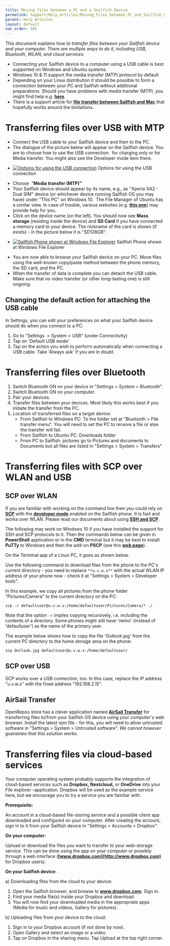 ```yaml
---
title: Moving files between a PC and a Sailfish Device
permalink: Support/Help_Articles/Moving_Files_between_PC_and_Sailfish_Device/
parent: Help Articles
layout: default
nav_order: 585
---
```



_This document explains how to transfer files between your Sailfish device and your computer. There are multiple ways to do it, including USB, Bluetooth, WLAN, and cloud services._

* Connecting your Sailfish device to a computer using a USB cable is best supported on Windows and Ubuntu systems.
* Windows 10 & 11 support the media transfer (MTP) protocol by default
* Depending on your Linux distribution it should be possible to form a connection between your PC and Sailfish without additional preparations. Should you have problems with media transfer (MTP), you might find help e.g. [**here**](https://askubuntu.com/questions/146529/how-to-connect-mtp-devices-via-usb).
* There is a support article for **[file transfer between Sailfish and Mac](/Support/Help_Articles/Moving_Files_between_Mac_and_Sailfish_Device/)** that hopefully works around the limitations.


# Transferring files over USB with MTP


* Connect the USB cable to your Sailfish device and then to the PC.
* The dialogue of the picture below will appear on the Sailfish device. You are to choose how to use the USB connection:   for charging only or for Media transfer. You might also see the Developer mode item there.

<div class="flex-images" markdown="1">

* <a href="USB_cable_connected.png" class="narrow-image"><img src="USB_cable_connected.png" alt="Options for using the USB connection"></a>
  <span class="md_figcaption">
    Options for using the USB connection
  </span>
</div>

* Choose  "**Media transfer (MTP)"**
* Your Sailfish device should appear by its name, e.g., as "Xperia XA2 - Dual SIM" device (or whichever device running Sailfish OS you may have) under "This PC" on Windows 10.  The File Manager of Ubuntu has a similar view. In case of trouble, various websites (e.g. **[this one](https://www.howtoforge.com/tutorial/how-to-connect-your-android-device-on-linux/)**) may provide help for you.
* Click on the device name (on the left). You should now see **Mass storage** (residing inside the device) and **SD Card** if you have connected a memory card to your device. The nickname of the card is shown (if exists) - in the picture below it is "SD128GB".

<div class="flex-images" markdown="1">

* <a href="Win10_File_Manager.png"><img src="Win10_File_Manager.png" alt="Sailfish Phone shown at Windows File Explorer"></a>
  <span class="md_figcaption">
    Sailfish Phone shown at Windows File Explorer
  </span>
</div>


* You are now able to browse your Sailfish device on your PC. Move files using the well-known copy/paste method between the phone memory, the SD card, and the PC.
* When the transfer of data is complete you can detach the USB cable. Make sure that no video transfer (or other long-lasting one) is still ongoing.

## Changing the default action for attaching the USB cable

In Settings, you can edit your preferences on what your Sailfish device should do when you connect to a PC:

1.  Go to "Settings  > System > USB" (under Connectivity)
2.  Tap on 'Default USB mode'
3.  Tap on the action you wish to perform automatically when connecting a USB cable. Take 'Always ask' if you are in doubt.

# Transferring files over Bluetooth


1.  Switch Bluetooth ON on your device in "Settings > System > Bluetooth".
2.  Switch Bluetooth ON on your computer.
3.  Pair your devices.
4.  Transfer files between your devices. Most likely this works best if you initiate the transfer from the PC.
5.  Location of transferred files on a target device:
    * From Sailfish to Windows PC: To the folder set at "Bluetooth > FIle transfer menu". You will need to set the PC to receive a file or else the transfer will fail.
    * From Sailfish to Ubuntu PC: Downloads folder
    * From PC to Sailfish: pictures go to Pictures and documents to Documents but all files are listed in "Settings > System > Transfers"

# Transferring files with SCP over WLAN and USB

## SCP over WLAN

If you are familiar with working on the command line then you could rely on **[SCP](https://en.wikipedia.org/wiki/Secure_copy)** with the **[developer mode](/Support/Help_Articles/Enabling_Developer_Mode/)** enabled on the Sailfish phone. It is fast and works over WLAN. Please read our documents about using **[SSH and SCP](/Support/Help_Articles/SSH_and_SCP/)**.

The following may work on Windows 10 if you have installed the support for SSH and SCP protocols to it. Then the commands below can be given in **PowerShell** application or in the **CMD** terminal but it may be best to install **PuTTy** to Windows and then the add-on **PSCP** (see this **[web page](https://www.ssh.com/ssh/putty/putty-manuals/0.68/Chapter5.html)**).

On the Terminal app of a Linux PC, it goes as shown below.

Use the following command to download files from the phone to the PC's current directory - you need to replace `**u.v.w.x**` with the actual WLAN IP address of your phone now - check it at "Settings > System > Developer tools".

In this example, we copy all pictures from the phone folder "Pictures/Camera" to the current directory on the PC:

```
scp -r defaultuser@u.v.w.x:/home/defaultuser/Pictures/Camera/* ./
```

Note that the option ```-r``` implies copying recursively, i.e. including the contents of a directory. Some phones might still have 'nemo' (instead of 'defaultuser') as the name of the primary user. 

The example below shows how to copy the file 'Outlook.jpg' from the current PC directory to the home storage area on the phone:

```
scp Outlook.jpg defaultuser@u.v.w.x:/home/defaultuser/
```

## SCP over USB

SCP works over a USB connection, too. In this case, replace the IP address "u.v.w.x" with the fixed address "192.168.2.15".

## AirSail Transfer

OpenRepos store has a clever application named [**AirSail Transfer**](https://openrepos.net/content/6uvnpr/airsail-transfer) for transferring files to/from your Sailfish OS device using your computer's web browser. Install the latest rpm file - for this, you will need to allow untrusted software in "Settings > System > Untrusted software". _We cannot however guarantee that this solution works_.

# Transferring files via cloud-based services

Your computer operating system probably supports the integration of cloud-based services such as **Dropbox, Nextcloud,** or **OneDrive** into your File explorer –application. Dropbox will be used as the example service here, but we encourage you to try a service you are familiar with.

**Prerequisite:**

An account in a cloud-based file-storing service and a possible client app downloaded and configured on your computer. After creating the account, sign in to it from your Sailfish device in "Settings > Accounts > Dropbox".

**On your computer:**

Upload or download the files you want to transfer to your web-storage service. This can be done using the app on your computer or possibly through a web interface (**[www.dropbox.com](http://www.dropbox.com)** for Dropbox users).

**On your Sailfish device:**

a) Downloading files from the cloud to your device:
1. Open the Sailfish browser, and browse to **www.dropbox.com**. Sign in.
2. Find your media file(s) inside your Dropbox and download.
3. You will now find your downloaded media in the appropriate apps (Media for music and videos, Gallery for pictures).

b) Uploading files from your device to the cloud:
1. Sign in to your Dropbox account (if not done by now).
2. Open Gallery and select an image or a video.
3. Tap on Dropbox in the sharing menu. Tap Upload at the top right corner.

